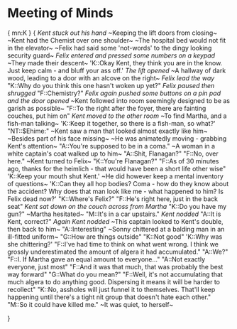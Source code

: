 # Meeting of Minds
{
mn:K
}
{
*Kent stuck out his hand*
~Keeping the lift doors from closing~
~Kent had the Chemist over one shoulder~
~The hospital bed would not fit in the elevator~
~Felix had said some 'not-words' to the dingy looking security guard~
*Felix entered and pressed some numbers on a keypad*
~They made their descent~
'K::Okay Kent, they think you are in the know.
Just keep calm - and bluff your ass off.'
*The lift opened*
~A hallway of dark wood, leading to a door with an alcove on the right~
*Felix lead the way*
"K::Why do you think this one hasn't woken up yet?"
*Felix paused then shrugged*
"F::Chemistry?"
*Felix again pushed some buttons on a pin pad and the door opened*
~Kent followed into room seemingly designed to be as garish as possible~
"F::To the right after the foyer, there are fainting couches, put him on"
*Kent moved to the other room*
~To find Martha, and a fish-man talking~
'K::Keep it together, so there is a fish-man, so what?'
"NT::$Ehime:"
~Kent saw a man that looked almost exactly like him~
~Besides part of his face missing~
~He was animatedly moving - grabbing Kent's attention~
"A::You're supposed to be in a coma."
~A woman in a white captain's coat walked up to him~
"A::Shit, Flanagan?"
"F::No, over here."
~Kent turned to Felix~
"K::You're Flanagan?"
"F::As of 30 minutes ago, thanks for the heimlich - that would have been a short life other wise"
'K::Keep your mouth shut Kent.' 
~He did however keep a mental inventory of questions~
'K::Can they all hop bodies?
Coma - how do they know about the accident?
Why does that man look like me - what happened to him?
Is Felix dead now?'
"K::Where's Felix?"
"F::He's right here, just in the back seat"
*Kent sat down on the couch across from Martha*
"K::Do you have my gun?"
~Martha hesitated~
"M::It's in a car upstairs."
*Kent nodded*
"A::It is Kent, correct?"
*Again Kent nodded*
~This captain looked to Kent's double, then back to him~
"A::Interesting"
~Sonny chittered at a balding man in an ill-fitted uniform~
"G::How are things outside"
"K::Not good"
'K::Why was she chittering?'
"F::I've had time to think on what went wrong.
I think we grossly underestimated the amount of algera it had accumulated."
"A::We?"
"F::I. If Martha gave an equal amount to everyone..."
"A::Not exactly everyone, just most"
"F::And it was that much, that was probably the best way forward"
"G::What do you mean?"
"F::Well, it's not accumulating that much algera to do anything good.
Dispersing it means it will be harder to recollect"
"K::No, assholes will just funnel it to themselves.
That'll keep happening until there's a tight nit group that doesn't hate each other."
"M::So it could have killed me."
~It was quiet, to herself~


}